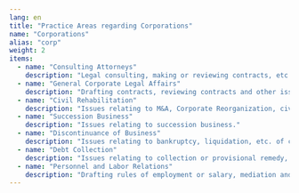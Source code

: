 ```yaml
---
lang: en
title: "Practice Areas regarding Corporations"
name: "Corporations"
alias: "corp"
weight: 2
items:
  - name: "Consulting Attorneys"
    description: "Legal consulting, making or reviewing contracts, etc."
  - name: "General Corporate Legal Affairs"
    description: "Drafting contracts, reviewing contracts and other issues relating to general corporate."
  - name: "Civil Rehabilitation"
    description: "Issues relating to M&A, Corporate Reorganization, civil rehabilitation and other company reorganizations."
  - name: "Succession Business"
    description: "Issues relating to succession business."
  - name: "Discontinuance of Business"
    description: "Issues relating to bankruptcy, liquidation, etc. of corporations."
  - name: "Debt Collection"
    description: "Issues relating to collection or provisional remedy, etc. of Receivables and other debts."
  - name: "Personnel and Labor Relations"
    description: "Drafting rules of employment or salary, mediation and litigations, and other personnel and labor issues."
---
```


